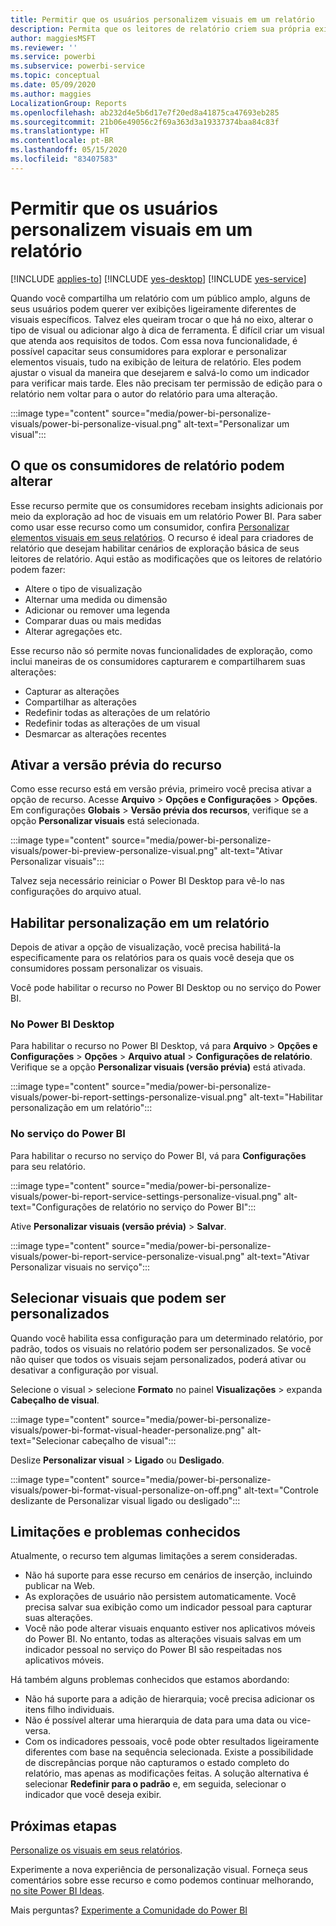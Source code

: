 ```yaml
---
title: Permitir que os usuários personalizem visuais em um relatório
description: Permita que os leitores de relatório criem sua própria exibição de um relatório, sem editá-lo.
author: maggiesMSFT
ms.reviewer: ''
ms.service: powerbi
ms.subservice: powerbi-service
ms.topic: conceptual
ms.date: 05/09/2020
ms.author: maggies
LocalizationGroup: Reports
ms.openlocfilehash: ab232d4e5b6d17e7f20ed8a41875ca47693eb285
ms.sourcegitcommit: 21b06e49056c2f69a363d3a19337374baa84c83f
ms.translationtype: HT
ms.contentlocale: pt-BR
ms.lasthandoff: 05/15/2020
ms.locfileid: "83407583"
---
```

# <a name="let-users-personalize-visuals-in-a-report"></a>Permitir que os usuários personalizem visuais em um relatório

[!INCLUDE [applies-to](../includes/applies-to.md)] [!INCLUDE [yes-desktop](../includes/yes-desktop.md)] [!INCLUDE [yes-service](../includes/yes-service.md)]

Quando você compartilha um relatório com um público amplo, alguns de seus usuários podem querer ver exibições ligeiramente diferentes de visuais específicos. Talvez eles queiram trocar o que há no eixo, alterar o tipo de visual ou adicionar algo à dica de ferramenta. É difícil criar um visual que atenda aos requisitos de todos. Com essa nova funcionalidade, é possível capacitar seus consumidores para explorar e personalizar elementos visuais, tudo na exibição de leitura de relatório. Eles podem ajustar o visual da maneira que desejarem e salvá-lo como um indicador para verificar mais tarde. Eles não precisam ter permissão de edição para o relatório nem voltar para o autor do relatório para uma alteração.

:::image type="content" source="media/power-bi-personalize-visuals/power-bi-personalize-visual.png" alt-text="Personalizar um visual":::
 
## <a name="what-report-consumers-can-change"></a>O que os consumidores de relatório podem alterar

Esse recurso permite que os consumidores recebam insights adicionais por meio da exploração ad hoc de visuais em um relatório Power BI. Para saber como usar esse recurso como um consumidor, confira [Personalizar elementos visuais em seus relatórios](../consumer/end-user-personalize-visuals.md). O recurso é ideal para criadores de relatório que desejam habilitar cenários de exploração básica de seus leitores de relatório. Aqui estão as modificações que os leitores de relatório podem fazer:

- Altere o tipo de visualização
- Alternar uma medida ou dimensão
- Adicionar ou remover uma legenda
- Comparar duas ou mais medidas
- Alterar agregações etc.

Esse recurso não só permite novas funcionalidades de exploração, como inclui maneiras de os consumidores capturarem e compartilharem suas alterações:

- Capturar as alterações
- Compartilhar as alterações
- Redefinir todas as alterações de um relatório
- Redefinir todas as alterações de um visual
- Desmarcar as alterações recentes

## <a name="turn-on-the-preview-feature"></a>Ativar a versão prévia do recurso

Como esse recurso está em versão prévia, primeiro você precisa ativar a opção de recurso. Acesse **Arquivo** > **Opções e Configurações** > **Opções**. Em configurações **Globais** > **Versão prévia dos recursos**, verifique se a opção **Personalizar visuais** está selecionada.

:::image type="content" source="media/power-bi-personalize-visuals/power-bi-preview-personalize-visual.png" alt-text="Ativar Personalizar visuais":::

Talvez seja necessário reiniciar o Power BI Desktop para vê-lo nas configurações do arquivo atual.

## <a name="enable-personalization-in-a-report"></a>Habilitar personalização em um relatório

Depois de ativar a opção de visualização, você precisa habilitá-la especificamente para os relatórios para os quais você deseja que os consumidores possam personalizar os visuais.

Você pode habilitar o recurso no Power BI Desktop ou no serviço do Power BI.

### <a name="in-power-bi-desktop"></a>No Power BI Desktop

Para habilitar o recurso no Power BI Desktop, vá para **Arquivo** > **Opções e Configurações** > **Opções** > **Arquivo atual** > **Configurações de relatório**. Verifique se a opção **Personalizar visuais (versão prévia)** está ativada.

:::image type="content" source="media/power-bi-personalize-visuals/power-bi-report-settings-personalize-visual.png" alt-text="Habilitar personalização em um relatório":::

### <a name="in-the-power-bi-service"></a>No serviço do Power BI

Para habilitar o recurso no serviço do Power BI, vá para **Configurações** para seu relatório.

:::image type="content" source="media/power-bi-personalize-visuals/power-bi-report-service-settings-personalize-visual.png" alt-text="Configurações de relatório no serviço do Power BI":::

Ative **Personalizar visuais (versão prévia)**  > **Salvar**.

:::image type="content" source="media/power-bi-personalize-visuals/power-bi-report-service-personalize-visual.png" alt-text="Ativar Personalizar visuais no serviço":::

## <a name="select-visuals-that-can-be-personalized"></a>Selecionar visuais que podem ser personalizados

Quando você habilita essa configuração para um determinado relatório, por padrão, todos os visuais no relatório podem ser personalizados. Se você não quiser que todos os visuais sejam personalizados, poderá ativar ou desativar a configuração por visual.

Selecione o visual > selecione **Formato** no painel **Visualizações** > expanda **Cabeçalho de visual**.

:::image type="content" source="media/power-bi-personalize-visuals/power-bi-format-visual-header-personalize.png" alt-text="Selecionar cabeçalho de visual":::
 
Deslize **Personalizar visual** >  **Ligado** ou **Desligado**.

:::image type="content" source="media/power-bi-personalize-visuals/power-bi-format-visual-personalize-on-off.png" alt-text="Controle deslizante de Personalizar visual ligado ou desligado":::


## <a name="limitations-and-known-issues"></a>Limitações e problemas conhecidos

Atualmente, o recurso tem algumas limitações a serem consideradas.

- Não há suporte para esse recurso em cenários de inserção, incluindo publicar na Web.
- As explorações de usuário não persistem automaticamente. Você precisa salvar sua exibição como um indicador pessoal para capturar suas alterações.
- Você não pode alterar visuais enquanto estiver nos aplicativos móveis do Power BI. No entanto, todas as alterações visuais salvas em um indicador pessoal no serviço do Power BI são respeitadas nos aplicativos móveis.

Há também alguns problemas conhecidos que estamos abordando:

- Não há suporte para a adição de hierarquia; você precisa adicionar os itens filho individuais.
- Não é possível alterar uma hierarquia de data para uma data ou vice-versa. 
- Com os indicadores pessoais, você pode obter resultados ligeiramente diferentes com base na sequência selecionada. Existe a possibilidade de discrepâncias porque não capturamos o estado completo do relatório, mas apenas as modificações feitas. A solução alternativa é selecionar **Redefinir para o padrão** e, em seguida, selecionar o indicador que você deseja exibir. 

## <a name="next-steps"></a>Próximas etapas

[Personalize os visuais em seus relatórios](../consumer/end-user-personalize-visuals.md).     

Experimente a nova experiência de personalização visual. Forneça seus comentários sobre esse recurso e como podemos continuar melhorando, [no site Power BI Ideas](https://ideas.powerbi.com/forums/265200-power-bi). 

Mais perguntas? [Experimente a Comunidade do Power BI](https://community.powerbi.com/)
